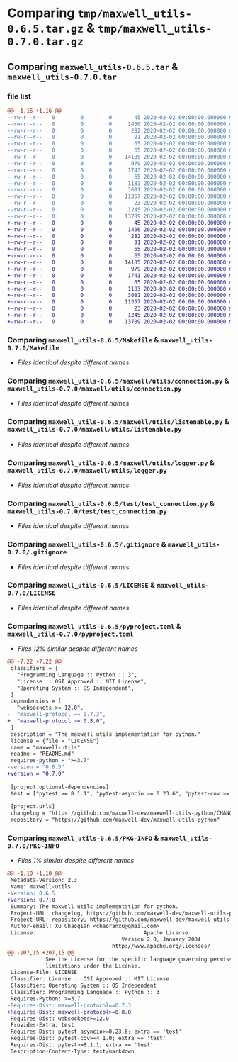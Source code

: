 # Comparing `tmp/maxwell_utils-0.6.5.tar.gz` & `tmp/maxwell_utils-0.7.0.tar.gz`

## Comparing `maxwell_utils-0.6.5.tar` & `maxwell_utils-0.7.0.tar`

### file list

```diff
@@ -1,16 +1,16 @@
--rw-r--r--   0        0        0       45 2020-02-02 00:00:00.000000 maxwell_utils-0.6.5/.git
--rw-r--r--   0        0        0     1466 2020-02-02 00:00:00.000000 maxwell_utils-0.6.5/Makefile
--rw-r--r--   0        0        0      282 2020-02-02 00:00:00.000000 maxwell_utils-0.6.5/requirements.txt
--rw-r--r--   0        0        0       91 2020-02-02 00:00:00.000000 maxwell_utils-0.6.5/setup.py
--rw-r--r--   0        0        0       65 2020-02-02 00:00:00.000000 maxwell_utils-0.6.5/maxwell/__init__.py
--rw-r--r--   0        0        0       65 2020-02-02 00:00:00.000000 maxwell_utils-0.6.5/maxwell/utils/__init__.py
--rw-r--r--   0        0        0    14185 2020-02-02 00:00:00.000000 maxwell_utils-0.6.5/maxwell/utils/connection.py
--rw-r--r--   0        0        0      979 2020-02-02 00:00:00.000000 maxwell_utils-0.6.5/maxwell/utils/listenable.py
--rw-r--r--   0        0        0     1743 2020-02-02 00:00:00.000000 maxwell_utils-0.6.5/maxwell/utils/logger.py
--rw-r--r--   0        0        0       65 2020-02-02 00:00:00.000000 maxwell_utils-0.6.5/test/__init__.py
--rw-r--r--   0        0        0     1183 2020-02-02 00:00:00.000000 maxwell_utils-0.6.5/test/test_connection.py
--rw-r--r--   0        0        0     3081 2020-02-02 00:00:00.000000 maxwell_utils-0.6.5/.gitignore
--rw-r--r--   0        0        0    11357 2020-02-02 00:00:00.000000 maxwell_utils-0.6.5/LICENSE
--rw-r--r--   0        0        0       23 2020-02-02 00:00:00.000000 maxwell_utils-0.6.5/README.md
--rw-r--r--   0        0        0     1245 2020-02-02 00:00:00.000000 maxwell_utils-0.6.5/pyproject.toml
--rw-r--r--   0        0        0    13789 2020-02-02 00:00:00.000000 maxwell_utils-0.6.5/PKG-INFO
+-rw-r--r--   0        0        0       45 2020-02-02 00:00:00.000000 maxwell_utils-0.7.0/.git
+-rw-r--r--   0        0        0     1466 2020-02-02 00:00:00.000000 maxwell_utils-0.7.0/Makefile
+-rw-r--r--   0        0        0      282 2020-02-02 00:00:00.000000 maxwell_utils-0.7.0/requirements.txt
+-rw-r--r--   0        0        0       91 2020-02-02 00:00:00.000000 maxwell_utils-0.7.0/setup.py
+-rw-r--r--   0        0        0       65 2020-02-02 00:00:00.000000 maxwell_utils-0.7.0/maxwell/__init__.py
+-rw-r--r--   0        0        0       65 2020-02-02 00:00:00.000000 maxwell_utils-0.7.0/maxwell/utils/__init__.py
+-rw-r--r--   0        0        0    14185 2020-02-02 00:00:00.000000 maxwell_utils-0.7.0/maxwell/utils/connection.py
+-rw-r--r--   0        0        0      979 2020-02-02 00:00:00.000000 maxwell_utils-0.7.0/maxwell/utils/listenable.py
+-rw-r--r--   0        0        0     1743 2020-02-02 00:00:00.000000 maxwell_utils-0.7.0/maxwell/utils/logger.py
+-rw-r--r--   0        0        0       65 2020-02-02 00:00:00.000000 maxwell_utils-0.7.0/test/__init__.py
+-rw-r--r--   0        0        0     1183 2020-02-02 00:00:00.000000 maxwell_utils-0.7.0/test/test_connection.py
+-rw-r--r--   0        0        0     3081 2020-02-02 00:00:00.000000 maxwell_utils-0.7.0/.gitignore
+-rw-r--r--   0        0        0    11357 2020-02-02 00:00:00.000000 maxwell_utils-0.7.0/LICENSE
+-rw-r--r--   0        0        0       23 2020-02-02 00:00:00.000000 maxwell_utils-0.7.0/README.md
+-rw-r--r--   0        0        0     1245 2020-02-02 00:00:00.000000 maxwell_utils-0.7.0/pyproject.toml
+-rw-r--r--   0        0        0    13789 2020-02-02 00:00:00.000000 maxwell_utils-0.7.0/PKG-INFO
```

### Comparing `maxwell_utils-0.6.5/Makefile` & `maxwell_utils-0.7.0/Makefile`

 * *Files identical despite different names*

### Comparing `maxwell_utils-0.6.5/maxwell/utils/connection.py` & `maxwell_utils-0.7.0/maxwell/utils/connection.py`

 * *Files identical despite different names*

### Comparing `maxwell_utils-0.6.5/maxwell/utils/listenable.py` & `maxwell_utils-0.7.0/maxwell/utils/listenable.py`

 * *Files identical despite different names*

### Comparing `maxwell_utils-0.6.5/maxwell/utils/logger.py` & `maxwell_utils-0.7.0/maxwell/utils/logger.py`

 * *Files identical despite different names*

### Comparing `maxwell_utils-0.6.5/test/test_connection.py` & `maxwell_utils-0.7.0/test/test_connection.py`

 * *Files identical despite different names*

### Comparing `maxwell_utils-0.6.5/.gitignore` & `maxwell_utils-0.7.0/.gitignore`

 * *Files identical despite different names*

### Comparing `maxwell_utils-0.6.5/LICENSE` & `maxwell_utils-0.7.0/LICENSE`

 * *Files identical despite different names*

### Comparing `maxwell_utils-0.6.5/pyproject.toml` & `maxwell_utils-0.7.0/pyproject.toml`

 * *Files 12% similar despite different names*

```diff
@@ -7,22 +7,22 @@
 classifiers = [
   "Programming Language :: Python :: 3",
   "License :: OSI Approved :: MIT License",
   "Operating System :: OS Independent",
 ]
 dependencies = [
   "websockets >= 12.0",
-  "maxwell-protocol == 0.7.3",
+  "maxwell-protocol >= 0.8.0",
 ]
 description = "The maxwell utils implementation for python."
 license = {file = "LICENSE"}
 name = "maxwell-utils"
 readme = "README.md"
 requires-python = ">=3.7"
-version = "0.6.5"
+version = "0.7.0"
 
 [project.optional-dependencies]
 test = ["pytest >= 8.1.1", "pytest-asyncio >= 0.23.6", "pytest-cov >= 4.1.0"]
 
 [project.urls]
 changelog = "https://github.com/maxwell-dev/maxwell-utils-python/CHANGELOG.md"
 repository = "https://github.com/maxwell-dev/maxwell-utils-python"
```

### Comparing `maxwell_utils-0.6.5/PKG-INFO` & `maxwell_utils-0.7.0/PKG-INFO`

 * *Files 1% similar despite different names*

```diff
@@ -1,10 +1,10 @@
 Metadata-Version: 2.3
 Name: maxwell-utils
-Version: 0.6.5
+Version: 0.7.0
 Summary: The maxwell utils implementation for python.
 Project-URL: changelog, https://github.com/maxwell-dev/maxwell-utils-python/CHANGELOG.md
 Project-URL: repository, https://github.com/maxwell-dev/maxwell-utils-python
 Author-email: Xu Chaoqian <chaoranxu@gmail.com>
 License:                                  Apache License
                                    Version 2.0, January 2004
                                 http://www.apache.org/licenses/
@@ -207,15 +207,15 @@
            See the License for the specific language governing permissions and
            limitations under the License.
 License-File: LICENSE
 Classifier: License :: OSI Approved :: MIT License
 Classifier: Operating System :: OS Independent
 Classifier: Programming Language :: Python :: 3
 Requires-Python: >=3.7
-Requires-Dist: maxwell-protocol==0.7.3
+Requires-Dist: maxwell-protocol>=0.8.0
 Requires-Dist: websockets>=12.0
 Provides-Extra: test
 Requires-Dist: pytest-asyncio>=0.23.6; extra == 'test'
 Requires-Dist: pytest-cov>=4.1.0; extra == 'test'
 Requires-Dist: pytest>=8.1.1; extra == 'test'
 Description-Content-Type: text/markdown
```

